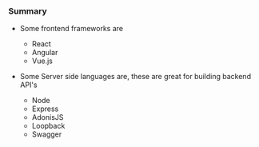 ### Summary
- Some frontend frameworks are
    - React
    - Angular
    - Vue.js
    
- Some Server side languages are, these are great for building backend API's
    - Node
    - Express
    - AdonisJS
    - Loopback
    - Swagger 